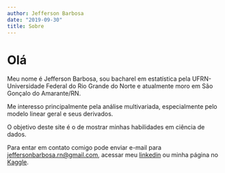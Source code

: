 ```yaml
---
author: Jefferson Barbosa
date: "2019-09-30"
title: Sobre
---
```


# Olá

Meu nome é Jefferson Barbosa, sou bacharel em estatística pela UFRN-Universidade Federal do Rio Grande do Norte e atualmente moro em São Gonçalo do Amarante/RN.

Me interesso principalmente pela análise multivariada, especialmente pelo modelo linear geral e seus derivados.

O objetivo deste site é o de mostrar minhas habilidades em ciência de dados. 

Para entar em contato comigo pode enviar e-mail para jeffersonbarbosa.rn@gmail.com, acessar meu [linkedin](https://www.linkedin.com/in/jeffersonbarbosas/) ou minha página no [Kaggle](https://www.kaggle.com/jeffersonbs).
